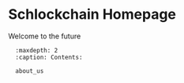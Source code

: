 # Schlockchain Homepage

Welcome to the future

```{toctree}
  :maxdepth: 2
  :caption: Contents:

  about_us 
```
